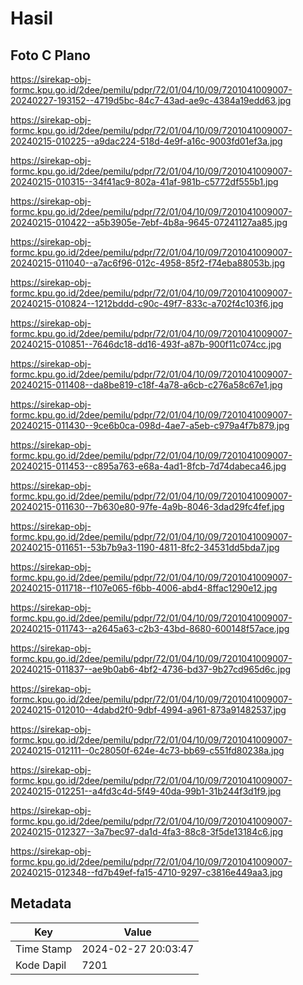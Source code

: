 # Hasil

## Foto C Plano

https://sirekap-obj-formc.kpu.go.id/2dee/pemilu/pdpr/72/01/04/10/09/7201041009007-20240227-193152--4719d5bc-84c7-43ad-ae9c-4384a19edd63.jpg

https://sirekap-obj-formc.kpu.go.id/2dee/pemilu/pdpr/72/01/04/10/09/7201041009007-20240215-010225--a9dac224-518d-4e9f-a16c-9003fd01ef3a.jpg

https://sirekap-obj-formc.kpu.go.id/2dee/pemilu/pdpr/72/01/04/10/09/7201041009007-20240215-010315--34f41ac9-802a-41af-981b-c5772df555b1.jpg

https://sirekap-obj-formc.kpu.go.id/2dee/pemilu/pdpr/72/01/04/10/09/7201041009007-20240215-010422--a5b3905e-7ebf-4b8a-9645-07241127aa85.jpg

https://sirekap-obj-formc.kpu.go.id/2dee/pemilu/pdpr/72/01/04/10/09/7201041009007-20240215-011040--a7ac6f96-012c-4958-85f2-f74eba88053b.jpg

https://sirekap-obj-formc.kpu.go.id/2dee/pemilu/pdpr/72/01/04/10/09/7201041009007-20240215-010824--1212bddd-c90c-49f7-833c-a702f4c103f6.jpg

https://sirekap-obj-formc.kpu.go.id/2dee/pemilu/pdpr/72/01/04/10/09/7201041009007-20240215-010851--7646dc18-dd16-493f-a87b-900f11c074cc.jpg

https://sirekap-obj-formc.kpu.go.id/2dee/pemilu/pdpr/72/01/04/10/09/7201041009007-20240215-011408--da8be819-c18f-4a78-a6cb-c276a58c67e1.jpg

https://sirekap-obj-formc.kpu.go.id/2dee/pemilu/pdpr/72/01/04/10/09/7201041009007-20240215-011430--9ce6b0ca-098d-4ae7-a5eb-c979a4f7b879.jpg

https://sirekap-obj-formc.kpu.go.id/2dee/pemilu/pdpr/72/01/04/10/09/7201041009007-20240215-011453--c895a763-e68a-4ad1-8fcb-7d74dabeca46.jpg

https://sirekap-obj-formc.kpu.go.id/2dee/pemilu/pdpr/72/01/04/10/09/7201041009007-20240215-011630--7b630e80-97fe-4a9b-8046-3dad29fc4fef.jpg

https://sirekap-obj-formc.kpu.go.id/2dee/pemilu/pdpr/72/01/04/10/09/7201041009007-20240215-011651--53b7b9a3-1190-4811-8fc2-34531dd5bda7.jpg

https://sirekap-obj-formc.kpu.go.id/2dee/pemilu/pdpr/72/01/04/10/09/7201041009007-20240215-011718--f107e065-f6bb-4006-abd4-8ffac1290e12.jpg

https://sirekap-obj-formc.kpu.go.id/2dee/pemilu/pdpr/72/01/04/10/09/7201041009007-20240215-011743--a2645a63-c2b3-43bd-8680-600148f57ace.jpg

https://sirekap-obj-formc.kpu.go.id/2dee/pemilu/pdpr/72/01/04/10/09/7201041009007-20240215-011837--ae9b0ab6-4bf2-4736-bd37-9b27cd965d6c.jpg

https://sirekap-obj-formc.kpu.go.id/2dee/pemilu/pdpr/72/01/04/10/09/7201041009007-20240215-012010--4dabd2f0-9dbf-4994-a961-873a91482537.jpg

https://sirekap-obj-formc.kpu.go.id/2dee/pemilu/pdpr/72/01/04/10/09/7201041009007-20240215-012111--0c28050f-624e-4c73-bb69-c551fd80238a.jpg

https://sirekap-obj-formc.kpu.go.id/2dee/pemilu/pdpr/72/01/04/10/09/7201041009007-20240215-012251--a4fd3c4d-5f49-40da-99b1-31b244f3d1f9.jpg

https://sirekap-obj-formc.kpu.go.id/2dee/pemilu/pdpr/72/01/04/10/09/7201041009007-20240215-012327--3a7bec97-da1d-4fa3-88c8-3f5de13184c6.jpg

https://sirekap-obj-formc.kpu.go.id/2dee/pemilu/pdpr/72/01/04/10/09/7201041009007-20240215-012348--fd7b49ef-fa15-4710-9297-c3816e449aa3.jpg


## Metadata

| Key        | Value               |
| ---------- | ------------------- |
| Time Stamp | 2024-02-27 20:03:47 |
| Kode Dapil | 7201                |



